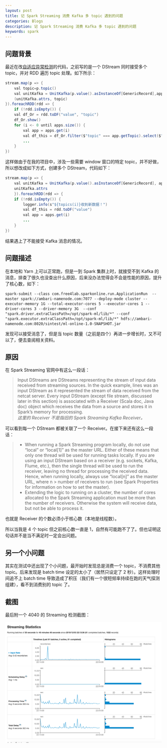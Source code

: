 ```yaml
---
layout: post
title: 记 Spark Streaming 消费 Kafka 多 topic 遇到的问题
categories: Blogs
description: 记 Spark Streaming 消费 Kafka 多 topic 遇到的问题
keywords: spark
---
```


## 问题背景

最近在改[自适应异常检测](http://www.fuhuacn.top/projects/5anomalyDetction/)的代码，之前写的是一个 DStream 同时接受多个 topic，并对 RDD 遍历 topic 处理。如下所示：

``` java
stream.map(p => {
	val topic=p.topic()
	val unitKafka = UnitKafka(p.value().asInstanceOf[GenericRecord],appFormatMapBroad.value(topic))
	(unitKafka.attrs, topic)
}).foreachRDD(rdd => {
	if (!rdd.isEmpty()) {
	val df_Or = rdd.toDF("value", "topic")
	df_Or.show()
	for (i <- 0 until apps.size()) {
		val app = apps.get(i)
		val df_this = df_Or.filter($"topic" === app.getTopic).select($"value")
		...	
	}
})
```

这样做由于在我的项目中，涉及一些需要 window 窗口的特定 topic，并不好做，所以想改成如下方式，创建多个 DStream，代码如下：

``` java
stream.map(p => {
	val unitKafka = UnitKafka(p.value().asInstanceOf[GenericRecord], appFormatMapBroad.value(topics(i)))
	unitKafka.attrs
	}).foreachRDD(rdd => {
	if (!rdd.isEmpty()) {
		logger.info(s"${topics(i)}收到新数据！")
		val df_this = rdd.toDF("value")
		val app = apps.get(i)
		...
	}
})
```

结果遇上了不能接受 Kafka 消息的情况。

## 问题描述

在本地和 Yarn 上可以正常跑，但是一到 Spark 集群上时，就接受不到 Kafka 的消息，排查了很久也没查出什么原因，后来没办法觉得会不会是性能的原因，提升了核心数，如下：

``` text
spark-submit --class com.free4lab.sparkonline.run.ApplicationRun  --master spark://ambari-namenode.com:7077 --deploy-mode cluster --executor-memory 1G --total-executor-cores 5 --executor-cores 1 --driver-cores 3 --driver-memory 3G  --conf "spark.driver.extraClassPath=/opt/spark-ml/lib/*" --conf "spark.executor.extraClassPath=/opt/spark-ml/lib/*" hdfs://ambari-namenode.com:8020/sintest/ml-online-1.0-SNAPSHOT.jar
```

发现可以接受消息了，但是当 topic 数量（之前是四个）再进一步增长时，又不可以了，便去查阅相关资料。

## 原因

在 Spark Streaming 官网中有这么一段话：

> Input DStreams are DStreams representing the stream of input data received from streaming sources. In the quick example, lines was an input DStream as it represented the stream of data received from the netcat server. Every input DStream (except file stream, discussed later in this section) is associated with a Receiver (Scala doc, Java doc) object which receives the data from a source and stores it in Spark’s memory for processing.  
>*这里的 Receiver 不是指旧的 Spark Streaming Kafka Receiver。*

可以看到每一个 DStream 都被关联了一个 Receiver。在接下来还有这么一段话：

> + When running a Spark Streaming program locally, do not use “local” or “local[1]” as the master URL. Either of these means that only one thread will be used for running tasks locally. If you are using an input DStream based on a receiver (e.g. sockets, Kafka, Flume, etc.), then the single thread will be used to run the receiver, leaving no thread for processing the received data. Hence, when running locally, always use “local[n]” as the master URL, where n > number of receivers to run (see Spark Properties for information on how to set the master).
> + Extending the logic to running on a cluster, the number of cores allocated to the Spark Streaming application must be more than the number of receivers. Otherwise the system will receive data, but not be able to process it.

也就是 Receiver 的个数必须小于核心数（本地是线程数）。

所以当我是 4 个 topic 但之前核心数一直是 1，自然有可能跑不了了。但也证明这句话并不是当不满足时一定会出问题。

## 另一个小问题

其实在测试中还出现了个小问题，最开始时发现总是消费一个 topic，不消费其他 topic。后来发现是 batch time 设定的太小了（居然只设定了 2 秒）。这样处理时间追不上 batch time 导致造成了积压（我们有一个很短频率持续在跑的天气探测组建），看不到消费别的 topic 了。

## 截图

最后附一个 4040 的 Streaming 检测截图：

![截图](/images/posts/blog/sparktopics/WX20191203-225634.png)